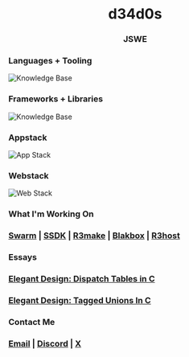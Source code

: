 <h1 align="center">
  d34d0s
<h3 align="center">JSWE</h3>
</h1>

### Languages + Tooling
<img src="https://go-skill-icons.vercel.app/api/icons?i=c,python,go,html,css,js,ts,htmx,sqlite,git" alt="Knowledge Base"/>

### Frameworks + Libraries
<img src="https://go-skill-icons.vercel.app/api/icons?i=flask,django" alt="Knowledge Base"/>

### Appstack
<img src="https://go-skill-icons.vercel.app/api/icons?i=c,python,sqlite,git" alt="App Stack"/>

### Webstack
<img src="https://go-skill-icons.vercel.app/api/icons?i=go,ts,htmx,css,sqlite,gi," alt="Web Stack"/>

### What I'm Working On
### [Swarm](https://github.com/r3shape/swarm) | [SSDK](https://github.com/r3shape/SSDK) | [R3make](https://github.com/r3shape/r3make) | [Blakbox](http://github.com/r3shape/blakbox) | [R3host](https://github.com/r3shape/r3host)

### Essays
### **[Elegant Design: Dispatch Tables in C](https://github.com/r3shape/essays/blob/main/ed-dispatch-tables.md)**  
### **[Elegant Design: Tagged Unions In C](https://github.com/r3shape/essays/blob/main/ed-tagged-unions.md)**  

### Contact Me
### [Email](d34d0s.dev@gmail.com) | [Discord](@d34d0s) | [X](https://x.com/d34d0s)
